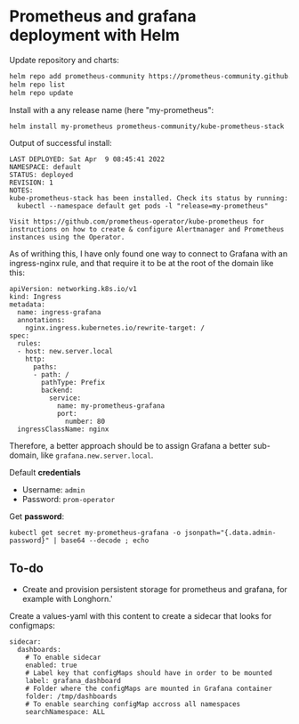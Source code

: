 # Prometheus and grafana deployment with Helm

Update repository and charts:

```bash
helm repo add prometheus-community https://prometheus-community.github.io/helm-charts
helm repo list
helm repo update
```

Install with a any release name (here "my-prometheus":

```bash
helm install my-prometheus prometheus-community/kube-prometheus-stack
```

Output of successful install:

```
LAST DEPLOYED: Sat Apr  9 08:45:41 2022
NAMESPACE: default
STATUS: deployed
REVISION: 1
NOTES:
kube-prometheus-stack has been installed. Check its status by running:
  kubectl --namespace default get pods -l "release=my-prometheus"

Visit https://github.com/prometheus-operator/kube-prometheus for instructions on how to create & configure Alertmanager and Prometheus instances using the Operator.
```

As of writhing this, I have only found one way to connect to Grafana with an ingress-nginx rule, and that require it to be at the root of the domain like this:

```
apiVersion: networking.k8s.io/v1
kind: Ingress
metadata:
  name: ingress-grafana
  annotations:
    nginx.ingress.kubernetes.io/rewrite-target: /
spec:
  rules:
  - host: new.server.local
    http:
      paths:
      - path: /
        pathType: Prefix
        backend:
          service:
            name: my-prometheus-grafana
            port:
              number: 80
  ingressClassName: nginx
```
Therefore, a better approach should be to assign Grafana a better sub-domain, like `grafana.new.server.local`.

Default **credentials**

* Username: `admin`
* Password: `prom-operator`

Get **password**:

```
kubectl get secret my-prometheus-grafana -o jsonpath="{.data.admin-password}" | base64 --decode ; echo
```

## To-do

* Create and provision persistent storage for prometheus and grafana, for example with Longhorn.'



Create a values-yaml with this content to create a sidecar that looks for configmaps:

```
sidecar:
  dashboards:
    # To enable sidecar
    enabled: true
    # Label key that configMaps should have in order to be mounted 
    label: grafana_dashboard
    # Folder where the configMaps are mounted in Grafana container
    folder: /tmp/dashboards
    # To enable searching configMap accross all namespaces
    searchNamespace: ALL
```


